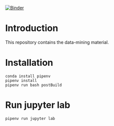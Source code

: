 [![Binder](https://mybinder.org/badge_logo.svg)](https://mybinder.org/v2/gh/janvandenschilden/biodata-mining/master?urlpath=lab/tree/data-mining-01.ipynb)

# Introduction
This repository contains the data-mining material.

# Installation

```
conda install pipenv
pipenv install
pipenv run bash postBuild
```

# Run jupyter lab

```
pipenv run jupyter lab
```
